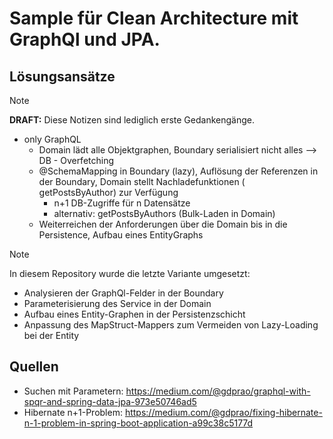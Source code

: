# Sample für Clean Architecture mit GraphQl und JPA.

## Lösungsansätze

> [!NOTE]
> **DRAFT:** Diese Notizen sind lediglich erste Gedankengänge.

- only GraphQL
    - Domain lädt alle Objektgraphen, Boundary serialisiert nicht alles --> DB - Overfetching
    - @SchemaMapping in Boundary (lazy), Auflösung der Referenzen in der Boundary, Domain stellt Nachladefunktionen (
      getPostsByAuthor) zur Verfügung
        - n+1 DB-Zugriffe für n Datensätze
        - alternativ: getPostsByAuthors (Bulk-Laden in Domain)
    - Weiterreichen der Anforderungen über die Domain bis in die Persistence, Aufbau eines EntityGraphs

> [!NOTE]
> In diesem Repository wurde die letzte Variante umgesetzt:

- Analysieren der GraphQl-Felder in der Boundary
- Parameterisierung des Service in der Domain
- Aufbau eines Entity-Graphen in der Persistenzschicht
- Anpassung des MapStruct-Mappers zum Vermeiden von Lazy-Loading bei der Entity

## Quellen
- Suchen mit Parametern: https://medium.com/@gdprao/graphql-with-spqr-and-spring-data-jpa-973e50746ad5
- Hibernate n+1-Problem: https://medium.com/@gdprao/fixing-hibernate-n-1-problem-in-spring-boot-application-a99c38c5177d
